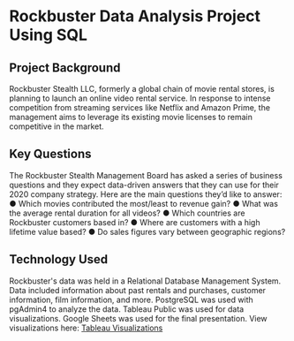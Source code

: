 # Rockbuster Data Analysis Project Using SQL
## Project Background
Rockbuster Stealth LLC, formerly a global chain of 
movie rental stores, is planning to launch an online 
video rental service. In response to intense 
competition from streaming services like Netflix and 
Amazon Prime, the management aims to leverage its 
existing movie licenses to remain competitive in the 
market.
## Key Questions
The Rockbuster Stealth Management Board has asked a series of business questions and
they expect data-driven answers that they can use for their 2020 company strategy. Here are
the main questions they’d like to answer:
● Which movies contributed the most/least to revenue gain?
● What was the average rental duration for all videos?
● Which countries are Rockbuster customers based in?
● Where are customers with a high lifetime value based?
● Do sales figures vary between geographic regions?
## Technology Used
Rockbuster's data was held in a Relational Database Management System. Data included information about past rentals and purchases, customer information, film information, and more. PostgreSQL was used with pgAdmin4 to analyze the data. Tableau Public was used for data visualizations. Google Sheets was used for the final presentation. 
View visualizations here: [Tableau Visualizations](https://public.tableau.com/app/profile/sydney.storer/viz/RockbusterDataAnalysis_17230816279990/customerpaymentmap)
